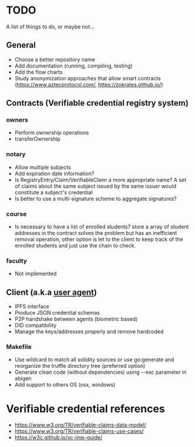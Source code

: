 # TODO

A list of things to do, or maybe not...

## General
 - Choose a better repository name
 - Add documentation (running, compiling, testing)
 - Add the flow charts
 - Study anonymization approaches that allow smart contracts (https://www.aztecprotocol.com/, https://zokrates.github.io/)
  
## Contracts (Verifiable credential registry system)

### owners 
 - Perform ownership operations
 - transferOwnership

### notary
 - Allow multiple subjects
 - Add expiration date information?
 - Is RegistryEntry/Claim/VerifiableClaim a more appropriate name?
   A set of claims about the same subject issued by the same issuer would constitute a subject's credential
 - Is better to use a multi-signature scheme to aggregate signatures?

### course
 - Is necessary to have a list of enrolled students? store a array of student addresses in the contract solves the problem but has an inefficient removal operation, other option is let to the client to keep track of the enrolled students and just use the chain to check.

### faculty
 - Not implemented

## Client (a.k.a [user agent](https://www.w3.org/TR/verifiable-claims-data-model/#terminology))
 - IPFS interface
 - Produce JSON credential schemas
 - P2P handshake between agents (biometric based)
 - DID compatibility
 - Manage the keys/addresses properly and remove hardcoded

### Makefile
 - Use wildcard to match all solidity sources or 
   use go:generate and reorganize the truffle directory tree (preferred option)
 - Generate clean code (without dependencies) using --exc parameter in abigen
 - Add support to others OS (osx, windows)
 
 # Verifiable credential references

 - https://www.w3.org/TR/verifiable-claims-data-model/
 - https://www.w3.org/TR/verifiable-claims-use-cases/
 - https://w3c.github.io/vc-imp-guide/